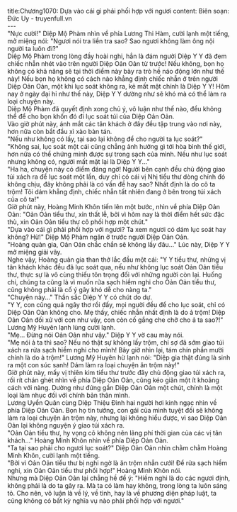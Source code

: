 title:Chương1070: Dựa vào cái gì phải phối hợp với ngươi
content:
Biên soạn: Đức Uy - truyenfull.vn<br>---<br>"Nực cười!" Diệp Mộ Phàm nhìn về phía Lương Thi Hàm, cười lạnh một tiếng, mở miệng nói: "Ngươi nói tra liền tra sao? Sao ngươi không làm ông nội người ta luôn đi?"<br>Diệp Mộ Phàm trong lòng đầy hoài nghi, hẳn là đám người Diệp Y Y đã đem chiếc nhẫn nhét vào trên người Diệp Oản Oản từ trước! Nếu không, bọn họ không có khả năng sẽ tại thời điểm này bày ra trò hề náo động lớn như thế này! Nếu bọn họ không có cách nào khẳng định chiếc nhẫn ở trên người Diệp Oản Oản, một khi lục soát không ra, kẻ mất mặt chính là Diệp Y Y! Hôm nay ở ngày đại hỉ như thế này, Diệp Y Y dường như sẽ khó mà có thể làm ra loại chuyện này.<br>Diệp Mộ Phàm đã quyết định xong chủ ý, vô luận như thế nào, đều không thể để cho bọn khốn đó đi lục soát túi của Diệp Oản Oản.<br>Vào giờ phút này, ánh mắt các tân khách ở đây đều tập trung vào nơi này, hơn nữa còn bắt đầu xì xào bàn tán.<br>"Nếu như không có lấy, tại sao lại không để cho người ta lục soát?"<br>"Không sai, lục soát một cái cũng chẳng ảnh hưởng gì tới hòa bình thế giới, hơn nữa có thể chứng minh được sự trong sạch của mình. Nếu như lục soát nhưng không có, người mất mặt lại là Diệp Y Y..."<br>"Ha ha, chuyện này có điểm đáng ngờ! Người bên cạnh đều chủ động giao túi xách ra để lục soát một lần, duy chỉ có cái vị Nhị tiểu thư dòng chính đó không chịu, đây không phải là có vấn đề hay sao? Nhất định là do cô ta trộm! Tôi dám khẳng định, chiếc nhẫn tất nhiên đang ở bên trong túi xách của cô ta!"<br>Giờ phút này, Hoàng Minh Khôn tiến lên một bước, nhìn về phía Diệp Oản Oản: "Oản Oản tiểu thư, xin thất lễ, bởi vì hôm nay là thời điểm hết sức đặc thù, xin Oản Oản tiểu thư cô phối hợp một chút."<br>"Dựa vào cái gì phải phối hợp với ngươi? Ta xem ngươi có dám lục soát hay không? Hừ!" Diệp Mộ Phàm ngăn ở trước người Diệp Oản Oản.<br>"Hoàng quản gia, Oản Oản chắc chắn sẽ không lấy đâu..." Lúc này, Diệp Y Y mở miệng giải vây.<br>Nghe vậy, Hoàng quản gia than thở lắc đầu một cái: "Y Y tiểu thư, những vị tân khách khác đều đã lục soát qua, nếu như không lục soát Oản Oản tiểu thư, thực sự là vô cùng thiếu tôn trọng đối với những người còn lại. Huống chi, chúng ta cũng là vì muốn rửa sạch hiềm nghi cho Oản Oản tiểu thư, cũng không phải là cố ý gây khó dễ cho nàng ta."<br>"Chuyện này..." Thần sắc Diệp Y Y có chút do dự.<br>"Y Y, con cũng quá ngây thơ rồi đấy, mọi người đều để cho lục soát, chỉ có Diệp Oản Oản không cho. Mẹ thấy, chiếc nhẫn nhất định là do ả trộm! Diệp Oản Oản đối xử với con như vậy, con còn cố gắng che chở cho ả ta sao?!" Lương Mỹ Huyên lạnh lùng cười lạnh.<br>"Mẹ... Đừng nói Oản Oản như vậy." Diệp Y Y vờ cau mày nói.<br>"Mẹ nói ả ta thì sao? Nếu nó thật sự không lấy trộm, chỉ sợ đã sớm giao túi xách ra rửa sạch hiềm nghi cho mình! Bây giờ nhìn lại, tám chín phần mười chính là do ả trộm!" Lương Mỹ Huyên hừ lạnh nói: "Diệp gia thật đúng là sinh ra một con súc sanh! Dám làm ra loại chuyện ăn trộm này!"<br>Giờ phút này, mấy vị thiên kim tiểu thư trước đây chủ động giao túi xách ra, rối rít chán ghét nhìn về phía Diệp Oản Oản, cũng kéo giãn một ít khoảng cách với nàng. Dường như đứng gần Diệp Oản Oản một chút, chính là một loại làm nhục đối với chính bản thân mình.<br>Lương Uyển Quân cùng Diệp Thiệu Đình hai người hơi kinh ngạc nhìn về phía Diệp Oản Oản. Bọn họ tin tưởng, con gái của mình tuyệt đối sẽ không làm ra loại chuyện ăn trộm này, nhưng lại không hiểu được, vì sao Diệp Oản Oản lại không nguyện ý giao túi xách ra.<br>"Oản Oản tiểu thư, hy vọng cô không nên lãng phí thời gian của các vị tân khách..." Hoàng Minh Khôn nhìn về phía Diệp Oản Oản.<br>"Ta tại sao phải cho ngươi lục soát?" Diệp Oản Oản nhìn chằm chằm Hoàng Minh Khôn, cười lạnh một tiếng.<br>"Bởi vì Oản Oản tiểu thư bị nghi ngờ là ăn trộm nhẫn cưới! Để rửa sạch hiềm nghi, xin Oản Oản tiểu thư phối hợp!" Hoàng Minh Khôn nói.<br>Nhưng mà Diệp Oản Oản lại chẳng hề để ý: "Hiềm nghi là do các ngươi định, không phải là do ta gây ra. Mà ta có làm hay không, trong lòng ta luôn sáng tỏ. Cho nên, vô luận là về lý, về tình, hay là về phương diện pháp luật, ta cũng không có bất kỳ nghĩa vụ nào phải phối hợp với ngươi."